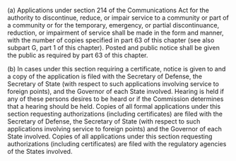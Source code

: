 (a) Applications under section 214 of the Communications Act for the authority to discontinue, reduce, or impair service to a community or part of a community or for the temporary, emergency, or partial discontinuance, reduction, or impairment of service shall be made in the form and manner, with the number of copies specified in part 63 of this chapter (see also subpart G, part 1 of this chapter). Posted and public notice shall be given the public as required by part 63 of this chapter.

(b) In cases under this section requiring a certificate, notice is given to and a copy of the application is filed with the Secretary of Defense, the Secretary of State (with respect to such applications involving service to foreign points), and the Governor of each State involved. Hearing is held if any of these persons desires to be heard or if the Commission determines that a hearing should be held. Copies of all formal applications under this section requesting authorizations (including certificates) are filed with the Secretary of Defense, the Secretary of State (with respect to such applications involving service to foreign points) and the Governor of each State involved. Copies of all applications under this section requesting authorizations (including certificates) are filed with the regulatory agencies of the States involved.

